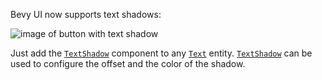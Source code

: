 Bevy UI now supports text shadows:

![image of button with text shadow](text_shadow.jpg)

Just add the [`TextShadow`] component to any [`Text`] entity. [`TextShadow`] can be used to configure the offset and the color of the shadow.

[`TextShadow`]: https://docs.rs/bevy/0.16/bevy/prelude/struct.TextShadow.html
[`Text`]: https://docs.rs/bevy/0.16/bevy/prelude/struct.Text.html
